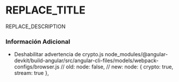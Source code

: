 ﻿# REPLACE_TITLE #

REPLACE_DESCRIPTION

### Información Adicional ###
* Deshabilitar advertencia de crypto.js
node_modules/@angular-devkit/build-angular/src/angular-cli-files/models/webpack-configs/browser.js
// old:
node: false,
// new:
node: { crypto: true, stream: true },
